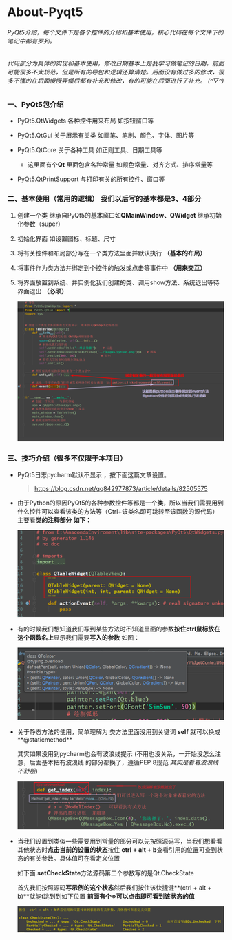 # About-Pyqt5

###### 				PyQt5介绍，每个文件下是各个控件的介绍和基本使用，核心代码在每个文件下的笔记中都有罗列。

###### 		        代码部分为具体的实现和基本使用，修改日期基本上是我学习做笔记的日期，前面可能很多不太规范，但是所有的导包和逻辑还算清楚。后面没有做过多的修改，很多不懂的在后面慢慢弄懂后都有补充和修改，有的可能在后面进行了补充。    (*^▽^*)

### 一、PyQt5包介绍

+ PyQt5.QtWidgets                         各种控件用来布局       如按钮窗口等

+ PyQt5.QtGui                                 关于展示有关类           如画笔、笔刷、颜色、字体、图片等

+ PyQt5.QtCore                               关于各种工具               如正则工具、日期工具等

  + 这里面有个**Qt**                 里面包含各种常量       如颜色常量、对齐方式、排序常量等

+ PyQt5.QtPrintSupport                与打印有关的所有控件、窗口等

### 二、基本使用（常用的逻辑）    我们以后写的基本都是3、4部分

   1. 创建一个类 继承自PyQt5的基本窗口如**QMainWindow、QWidget**    继承初始化参数（super）

   2. 初始化界面  如设置图标、标题、尺寸

   3. 将有关控件和布局部分写在一个类方法里面并默认执行         **（基本的布局）**  

   4. 将事件作为类方法并绑定到个控件的触发或点击等事件中      **（用来交互）**

   5. 将界面放置到系统、并实例化我们创建的类、调用show方法、系统退出等待界面退出    **（必须）**

      ![images](https://github.com/CodePythonFollow/About-Pyqt5/blob/master/images/%E6%B5%81%E7%A8%8B.png)
      
      

### 三、技巧介绍（很多不仅限于本项目）

+ PyQt5日志pycharm默认不显示 ，按下面这篇文章设置。

  >  https://blog.csdn.net/qq842977873/article/details/82505575

+ 由于Python的原因PyQt5的各种参数控件等都是一个**类**，所以当我们需要用到什么控件可以查看该类的方法等（Ctrl+该类名即可跳转至该函数的源代码）     主要看**类的注释部分**    **如下：**

  ![](images\介绍.png)

  

+ 有的时候我们想知道我们写到某些方法时不知道里面的参数**按住ctrl鼠标放在这个函数名上**显示我们需要**写入的参数**   如图：

  ![](images\方法.png)
  
  

+ 关于静态方法的使用，简单理解为 类方法里面没用到关键词   **self**    就可以换成**@staticmethod**

  其实如果没用到pycharm也会有波浪线提示   (不用也没关系，一开始没怎么注意，后面基本把有波浪线																				的部分都换了，遵循PEP 8规范 *其实是看着波浪线不舒服*)

  ![](images\静态.png)

+ 当我们设置到类似一些需要用到常量的部分可以先按照源码写，当我们想看看其他状态时**点击当前的设置的状态**按住  **ctrl + alt + b**查看引用的位置可查到状态的有关参数。具体值可在看定义位置

  如下面.**setCheckState**方法源码第二个参数写的是Qt.CheckState

  首先我们按照源码**写示例的这个状态**然后我们按住该快捷键**(ctrl + alt + b)**就能t跳到到如下位置   **前面有个※可以点击即可看到该状态的值**
  
  <img src="images/State.png" style="zoom:150%;" />
